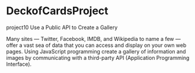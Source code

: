 # DeckofCardsProject
project10
Use a Public API to Create a Gallery

Many sites — Twitter, Facebook, IMDB, and Wikipedia to name a few — offer a vast sea of data that you can access and display on your own web pages. Using JavaScript programming create a gallery of information and images by communicating with a third-party API (Application Programming Interface).
